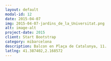 ```yaml
---
layout: default
modal-id: 12
date: 2015-04-07
img: 2015-04-07-jardins_de_la_Universitat.png
alt: image-alt
project-date: 2015
client: Start Bootstrap
category: mibarcelona
description: Balcon en Plaça de Catalunya, 11.
latlng: 41.387402,2.168572
---
```

